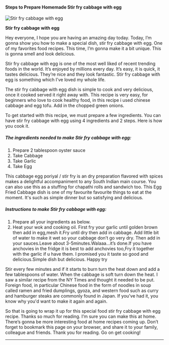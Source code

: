             

#### Steps to Prepare Homemade Stir fry cabbage with egg

![Stir fry cabbage with egg](https://img-global.cpcdn.com/recipes/3ea218f029b6ab59/751x532cq70/stir-fry-cabbage-with-egg-recipe-main-photo.jpg)

**Stir fry cabbage with egg**

Hey everyone, I hope you are having an amazing day today. Today, I’m gonna show you how to make a special dish, stir fry cabbage with egg. One of my favorites food recipes. This time, I’m gonna make it a bit unique. This is gonna smell and look delicious.

Stir fry cabbage with egg is one of the most well liked of recent trending foods in the world. It’s enjoyed by millions every day. It’s easy, it is quick, it tastes delicious. They’re nice and they look fantastic. Stir fry cabbage with egg is something which I’ve loved my whole life.

The stir fry cabbage with egg dish is simple to cook and very delicious, once it cooked served it right away with. This recipe is very easy, for beginners who love to cook healthy food, in this recipe i used chinese cabbage and egg tofu. Add in the chopped green onions.

To get started with this recipe, we must prepare a few ingredients. You can have stir fry cabbage with egg using 4 ingredients and 2 steps. Here is how you cook it.

##### The ingredients needed to make Stir fry cabbage with egg:

1.  Prepare 2 tablespoon oyster sauce
2.  Take Cabbage
3.  Take Garlic
4.  Take Egg

This cabbage egg poriyal / stir fry is an dry preparation flavored with spices makes a delightful accompaniment to any South Indian main course. You can also use this as a stuffing for chapathi rolls and sandwich too. This Egg Fried Cabbage dish is one of my favourite favourite things to eat at the moment. It's such as simple dinner but so satisfying and delicious.

##### Instructions to make Stir fry cabbage with egg:

1.  Prepare all your ingredients as below.
2.  Heat your wok and cooking oil. First fry your garlic until golden brown then add in egg,mesh it.Fry until dry then add in cabbage. Add little bit of water to make it wet so your cabbage don’t go very dry. Then add in your sauces.Leave about 3-5minutes.Walaaa…it’s done.If you have anchovies in the fridge it is best to add anchovies too,Fry it together with the garlic if u have them. I promised you it taste so good and delicious.Simple dish but delicious. Happy try

Stir every few minutes and if it starts to burn turn the heat down and add a few tablespoons of water. When the cabbage is soft turn down the heat. I saw a similar recipe from the NY Times and thought it needed to be put. Foreign food, in particular Chinese food in the form of noodles in soup called ramen and fried dumplings, gyoza, and western food such as curry and hamburger steaks are commonly found in Japan. If you've had it, you know why you'd want to make it again and again.

So that is going to wrap it up for this special food stir fry cabbage with egg recipe. Thanks so much for reading. I’m sure you can make this at home. There’s gonna be more interesting food at home recipes coming up. Don’t forget to bookmark this page on your browser, and share it to your family, colleague and friends. Thank you for reading. Go on get cooking!

* * *